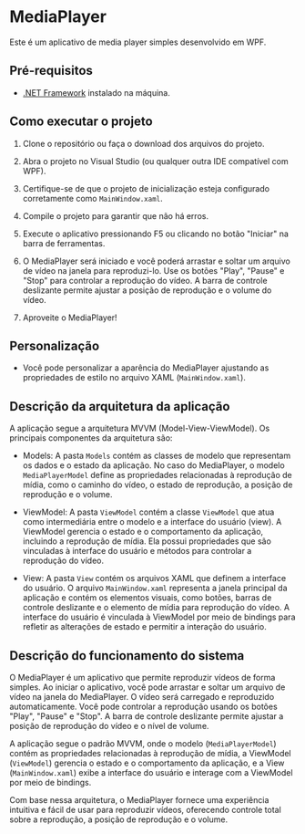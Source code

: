 # MediaPlayer

Este é um aplicativo de media player simples desenvolvido em WPF.

## Pré-requisitos

- [.NET Framework](https://dotnet.microsoft.com/download/dotnet-framework) instalado na máquina.

## Como executar o projeto

1. Clone o repositório ou faça o download dos arquivos do projeto.

2. Abra o projeto no Visual Studio (ou qualquer outra IDE compatível com WPF).

3. Certifique-se de que o projeto de inicialização esteja configurado corretamente como `MainWindow.xaml`.

4. Compile o projeto para garantir que não há erros.

5. Execute o aplicativo pressionando F5 ou clicando no botão "Iniciar" na barra de ferramentas.

6. O MediaPlayer será iniciado e você poderá arrastar e soltar um arquivo de vídeo na janela para reproduzi-lo. Use os botões "Play", "Pause" e "Stop" para controlar a reprodução do vídeo. A barra de controle deslizante permite ajustar a posição de reprodução e o volume do vídeo.

7. Aproveite o MediaPlayer!

## Personalização

- Você pode personalizar a aparência do MediaPlayer ajustando as propriedades de estilo no arquivo XAML (`MainWindow.xaml`).

## Descrição da arquitetura da aplicação

A aplicação segue a arquitetura MVVM (Model-View-ViewModel). Os principais componentes da arquitetura são:

- Models: A pasta `Models` contém as classes de modelo que representam os dados e o estado da aplicação. No caso do MediaPlayer, o modelo `MediaPlayerModel` define as propriedades relacionadas à reprodução de mídia, como o caminho do vídeo, o estado de reprodução, a posição de reprodução e o volume.

- ViewModel: A pasta `ViewModel` contém a classe `ViewModel` que atua como intermediária entre o modelo e a interface do usuário (view). A ViewModel gerencia o estado e o comportamento da aplicação, incluindo a reprodução de mídia. Ela possui propriedades que são vinculadas à interface do usuário e métodos para controlar a reprodução do vídeo.

- View: A pasta `View` contém os arquivos XAML que definem a interface do usuário. O arquivo `MainWindow.xaml` representa a janela principal da aplicação e contém os elementos visuais, como botões, barras de controle deslizante e o elemento de mídia para reprodução do vídeo. A interface do usuário é vinculada à ViewModel por meio de bindings para refletir as alterações de estado e permitir a interação do usuário.

## Descrição do funcionamento do sistema

O MediaPlayer é um aplicativo que permite reproduzir vídeos de forma simples. Ao iniciar o aplicativo, você pode arrastar e soltar um arquivo de vídeo na janela do MediaPlayer. O vídeo será carregado e reproduzido automaticamente. Você pode controlar a reprodução usando os botões "Play", "Pause" e "Stop". A barra de controle deslizante permite ajustar a posição de reprodução do vídeo e o nível de volume.

A aplicação segue o padrão MVVM, onde o modelo (`MediaPlayerModel`) contém as propriedades relacionadas à reprodução de mídia, a ViewModel (`ViewModel`) gerencia o estado e o comportamento da aplicação, e a View (`MainWindow.xaml`) exibe a interface do usuário e interage com a ViewModel por meio de bindings.

Com base nessa arquitetura, o MediaPlayer fornece uma experiência intuitiva e fácil de usar para reproduzir vídeos, oferecendo controle total sobre a reprodução, a posição de reprodução e o volume.
